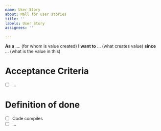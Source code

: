 ```yaml
---
name: User Story
about: Mall för user stories
title: ''
labels: User Story
assignees: ''

---
```


**As a** .... (for whom is value created) **I want to** ... (what creates value) **since** ... (what is the value in this)

# Acceptance Criteria
* [ ] ...

# Definition of done
* [ ] Code compiles
* [ ] ...
